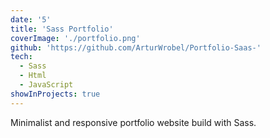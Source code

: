 ```yaml
---
date: '5'
title: 'Sass Portfolio'
coverImage: './portfolio.png'
github: 'https://github.com/ArturWrobel/Portfolio-Saas-'
tech:
  - Sass
  - Html
  - JavaScript
showInProjects: true
---
```


Minimalist and responsive portfolio website build with Sass.
